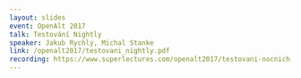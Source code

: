 ```yaml
---
layout: slides
event: OpenAlt 2017
talk: Testování Nightly
speaker: Jakub Rychlý, Michal Stanke
link: /openalt2017/testovani_nightly.pdf
recording: https://www.superlectures.com/openalt2017/testovani-nocnich-verzi-firefoxu-nightly
---
```


